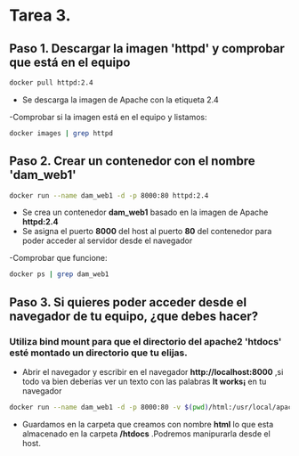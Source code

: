 # Tarea 3.

## Paso 1. Descargar la imagen 'httpd' y comprobar que está en el equipo

```bash
docker pull httpd:2.4
```
+ Se descarga la imagen de Apache con la etiqueta 2.4

-Comprobar si la imagen está en el equipo y listamos:

```bash
docker images | grep httpd
```

## Paso 2. Crear un contenedor con el nombre 'dam_web1'

```bash
docker run --name dam_web1 -d -p 8000:80 httpd:2.4
```
* Se crea un contenedor **dam_web1** basado en la imagen de Apache **httpd:2.4**
* Se asigna el puerto **8000** del host al puerto **80** del contenedor para poder acceder al servidor desde el navegador

-Comprobar que funcione: 

```bash
docker ps | grep dam_web1
```

## Paso 3. Si quieres poder acceder desde el navegador de tu equipo, ¿que debes hacer?

### Utiliza bind mount para que el directorio del apache2 'htdocs' esté montado un directorio que tu elijas.

* Abrir el navegador y escribir en el navegador **http://localhost:8000** ,si todo va bien deberías ver un texto con las palabras **It works¡** en tu navegador

```bash
docker run --name dam_web1 -d -p 8000:80 -v $(pwd)/html:/usr/local/apache2/htdocs/ httpd:2.4
```
- Guardamos en la carpeta que creamos con nombre **html** lo que esta almacenado en la carpeta **/htdocs** .Podremos manipurarla desde el host.
